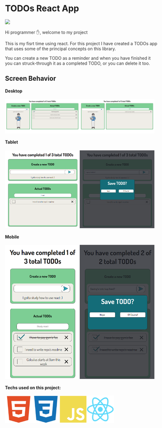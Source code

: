 <div>
    <h1>TODOs React App</h1> 
    <p align="left">
        <img src="https://img.shields.io/badge/STATUS-FINISHED%20-blue">
    </p>
   <p style="color:#353535">Hi programmer ✋, welcome to my project</p>
    <p style="color:#353535">This is my fisrt time using react. For this project I have created a TODOs app that uses some of the principal concepts on this library. </p>
    <p style="color:#353535">You can create a new TODO as a reminder and when you have finished it you can struck-through it as a completed TODO, or you can delete it too. </p>
</div>

<div style="">
    <h2>Screen Behavior</h2>
    <h4>Desktop</h4>
    <div style="display:flex; flex-direction:row; width:100%;">
        <img style="width:49%;" src="https://github.com/EdCenten0/Imgs/blob/master/TODOs-react-app/Desktop%201.png" alt="desktop"/>
        <img style="width:49%;" src="https://github.com/EdCenten0/Imgs/blob/master/TODOs-react-app/Desktop%202.png" alt="desktop"/>
    </div>
    <h4>Tablet</h4>
    <div style="display:flex; flex-direction:row; width:100%;">
        <img style="width:49%;" src="https://github.com/EdCenten0/Imgs/blob/master/TODOs-react-app/Tablet%201.png" alt="Tablet"/>
        <img style="width:49%;" src="https://github.com/EdCenten0/Imgs/blob/master/TODOs-react-app/Tablet%202.png" alt="Tablet"/>
    </div>
    <h4>Mobile</h4>
    <div style="display:flex; flex-direction:row; width:100%;">
        <img style="width:49%;" src="https://github.com/EdCenten0/Imgs/blob/master/TODOs-react-app/Mobile%201.png" alt="Mobile"/>
        <img style="width:49%;" src="https://github.com/EdCenten0/Imgs/blob/master/TODOs-react-app/Mobile%202.png" alt="Mobile"/>
    </div>
</div>
<div>
  <h4>Techs used on this project:</h4>
    <div style="display:flex; flex-direction:row; width:100%;">
        <img src="https://github.com/devicons/devicon/blob/master/icons/html5/html5-plain.svg" alt="HTML5" width="90px"/>
        <img src="https://github.com/devicons/devicon/blob/master/icons/css3/css3-plain.svg" alt="CSS3" width="90px"/>
        <img src="https://github.com/devicons/devicon/blob/master/icons/javascript/javascript-plain.svg" alt="Javascript" width="90px"/>
        <img src="https://github.com/devicons/devicon/blob/master/icons/react/react-original.svg" alt="React" width="90px"/>
    </div>
</div>


